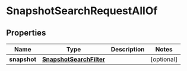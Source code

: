 

# SnapshotSearchRequestAllOf


## Properties

| Name | Type | Description | Notes |
|------------ | ------------- | ------------- | -------------|
|**snapshot** | [**SnapshotSearchFilter**](SnapshotSearchFilter.md) |  |  [optional] |




